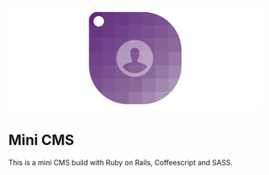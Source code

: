 
<img
  src="/icon/mini_CMS_icon.png"
/>

# Mini CMS

This is a mini CMS build with Ruby on Rails, Coffeescript and SASS.
